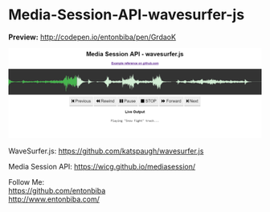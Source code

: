 # Media-Session-API-wavesurfer-js

<b>Preview:</b>
http://codepen.io/entonbiba/pen/GrdaoK

<img src="preview_wavesurfer_media_session_api.png" />

WaveSurfer.js:
https://github.com/katspaugh/wavesurfer.js

Media Session API:
https://wicg.github.io/mediasession/

Follow Me:<br/>
https://github.com/entonbiba<br/>
http://www.entonbiba.com/
